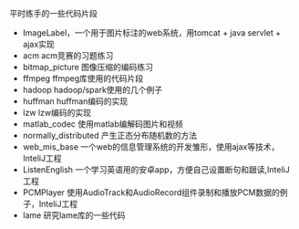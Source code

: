平时练手的一些代码片段

* ImageLabel，一个用于图片标注的web系统，用tomcat + java servlet + ajax实现
* acm  acm竞赛的习题练习
* bitmap_picture 图像压缩的编码练习
* ffmpeg  ffmpeg库使用的代码片段
* hadoop  hadoop/spark使用的几个例子
* huffman huffman编码的实现
* lzw lzw编码的实现
* matlab_codec 使用matlab编解码图片和视频
* normally_distributed 产生正态分布随机数的方法
* web_mis_base 一个web的信息管理系统的开发雏形，使用ajax等技术，InteliJ工程
* ListenEnglish 一个学习英语用的安卓app，方便自己设置断句和跟读,InteliJ工程
* PCMPlayer 使用AudioTrack和AudioRecord组件录制和播放PCM数据的例子，InteliJ工程
* lame 研究lame库的一些代码
